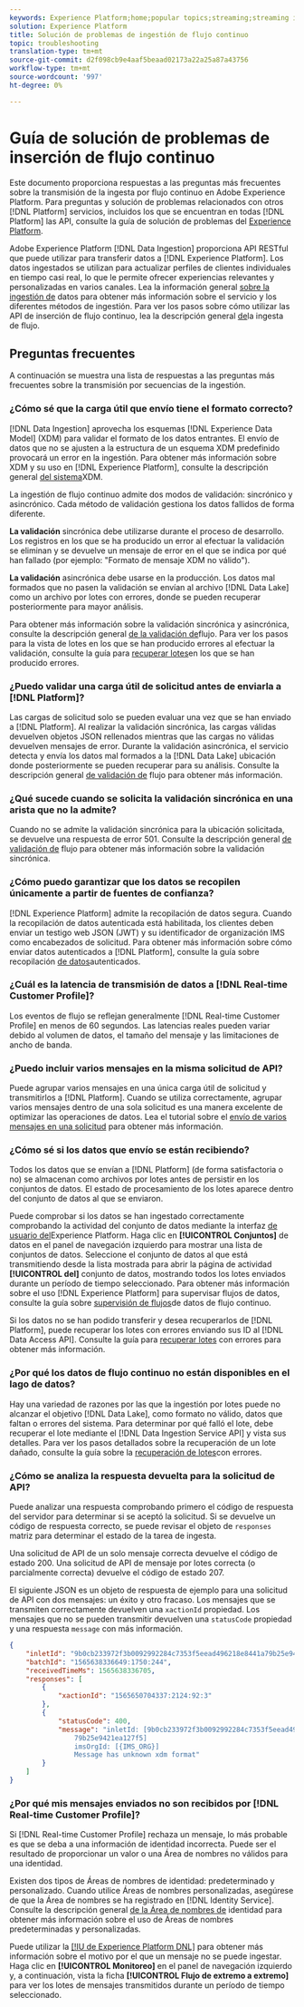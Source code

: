 ```yaml
---
keywords: Experience Platform;home;popular topics;streaming;streaming ingestion;troubleshooting;streaming ingestion troubleshooting;streaming ingestion faq;faq;
solution: Experience Platform
title: Solución de problemas de ingestión de flujo continuo
topic: troubleshooting
translation-type: tm+mt
source-git-commit: d2f098cb9e4aaf5beaad02173a22a25a87a43756
workflow-type: tm+mt
source-wordcount: '997'
ht-degree: 0%

---
```



# Guía de solución de problemas de inserción de flujo continuo

Este documento proporciona respuestas a las preguntas más frecuentes sobre la transmisión de la ingesta por flujo continuo en Adobe Experience Platform. Para preguntas y solución de problemas relacionados con otros [!DNL Platform] servicios, incluidos los que se encuentran en todas [!DNL Platform] las API, consulte la guía de solución de problemas del [Experience Platform](../../landing/troubleshooting.md).

Adobe Experience Platform [!DNL Data Ingestion] proporciona API RESTful que puede utilizar para transferir datos a [!DNL Experience Platform]. Los datos ingestados se utilizan para actualizar perfiles de clientes individuales en tiempo casi real, lo que le permite ofrecer experiencias relevantes y personalizadas en varios canales. Lea la información general [sobre la ingestión de](../home.md) datos para obtener más información sobre el servicio y los diferentes métodos de ingestión. Para ver los pasos sobre cómo utilizar las API de inserción de flujo continuo, lea la descripción general [de](../streaming-ingestion/overview.md)la ingesta de flujo.

## Preguntas frecuentes

A continuación se muestra una lista de respuestas a las preguntas más frecuentes sobre la transmisión por secuencias de la ingestión.

### ¿Cómo sé que la carga útil que envío tiene el formato correcto?

[!DNL Data Ingestion] aprovecha los esquemas [!DNL Experience Data Model] (XDM) para validar el formato de los datos entrantes. El envío de datos que no se ajusten a la estructura de un esquema XDM predefinido provocará un error en la ingestión. Para obtener más información sobre XDM y su uso en [!DNL Experience Platform], consulte la descripción general [del sistema](../../xdm/home.md)XDM.

La ingestión de flujo continuo admite dos modos de validación: sincrónico y asincrónico. Cada método de validación gestiona los datos fallidos de forma diferente.

**La validación** sincrónica debe utilizarse durante el proceso de desarrollo. Los registros en los que se ha producido un error al efectuar la validación se eliminan y se devuelve un mensaje de error en el que se indica por qué han fallado (por ejemplo: &quot;Formato de mensaje XDM no válido&quot;).

**La validación** asincrónica debe usarse en la producción. Los datos mal formados que no pasen la validación se envían al archivo [!DNL Data Lake] como un archivo por lotes con errores, donde se pueden recuperar posteriormente para mayor análisis.

Para obtener más información sobre la validación sincrónica y asincrónica, consulte la descripción general [de la validación de](../quality/streaming-validation.md)flujo. Para ver los pasos para la vista de lotes en los que se han producido errores al efectuar la validación, consulte la guía para [recuperar lotes](../quality/retrieve-failed-batches.md)en los que se han producido errores.

### ¿Puedo validar una carga útil de solicitud antes de enviarla a [!DNL Platform]?

Las cargas de solicitud solo se pueden evaluar una vez que se han enviado a [!DNL Platform]. Al realizar la validación sincrónica, las cargas válidas devuelven objetos JSON rellenados mientras que las cargas no válidas devuelven mensajes de error. Durante la validación asincrónica, el servicio detecta y envía los datos mal formados a la [!DNL Data Lake] ubicación donde posteriormente se pueden recuperar para su análisis. Consulte la descripción general [de validación de](../quality/streaming-validation.md) flujo para obtener más información.

### ¿Qué sucede cuando se solicita la validación sincrónica en una arista que no la admite?

Cuando no se admite la validación sincrónica para la ubicación solicitada, se devuelve una respuesta de error 501. Consulte la descripción general [de validación de](../quality/streaming-validation.md) flujo para obtener más información sobre la validación sincrónica.

### ¿Cómo puedo garantizar que los datos se recopilen únicamente a partir de fuentes de confianza?

[!DNL Experience Platform] admite la recopilación de datos segura. Cuando la recopilación de datos autenticada está habilitada, los clientes deben enviar un testigo web JSON (JWT) y su identificador de organización IMS como encabezados de solicitud. Para obtener más información sobre cómo enviar datos autenticados a [!DNL Platform], consulte la guía sobre recopilación [de datos](../tutorials/create-authenticated-streaming-connection.md)autenticados.

### ¿Cuál es la latencia de transmisión de datos a [!DNL Real-time Customer Profile]?

Los eventos de flujo se reflejan generalmente [!DNL Real-time Customer Profile] en menos de 60 segundos. Las latencias reales pueden variar debido al volumen de datos, el tamaño del mensaje y las limitaciones de ancho de banda.

### ¿Puedo incluir varios mensajes en la misma solicitud de API?

Puede agrupar varios mensajes en una única carga útil de solicitud y transmitirlos a [!DNL Platform]. Cuando se utiliza correctamente, agrupar varios mensajes dentro de una sola solicitud es una manera excelente de optimizar las operaciones de datos. Lea el tutorial sobre el [envío de varios mensajes en una solicitud](../tutorials/streaming-multiple-messages.md) para obtener más información.

### ¿Cómo sé si los datos que envío se están recibiendo?

Todos los datos que se envían a [!DNL Platform] (de forma satisfactoria o no) se almacenan como archivos por lotes antes de persistir en los conjuntos de datos. El estado de procesamiento de los lotes aparece dentro del conjunto de datos al que se enviaron.

Puede comprobar si los datos se han ingestado correctamente comprobando la actividad del conjunto de datos mediante la interfaz [de usuario del](https://platform.adobe.com)Experience Platform. Haga clic en **[!UICONTROL Conjuntos]** de datos en el panel de navegación izquierdo para mostrar una lista de conjuntos de datos. Seleccione el conjunto de datos al que está transmitiendo desde la lista mostrada para abrir la página de actividad **[!UICONTROL del]** conjunto de datos, mostrando todos los lotes enviados durante un período de tiempo seleccionado. Para obtener más información sobre el uso [!DNL Experience Platform] para supervisar flujos de datos, consulte la guía sobre [supervisión de flujos](../quality/monitor-data-flows.md)de datos de flujo continuo.

Si los datos no se han podido transferir y desea recuperarlos de [!DNL Platform], puede recuperar los lotes con errores enviando sus ID al [!DNL Data Access API]. Consulte la guía para [recuperar lotes](../quality/retrieve-failed-batches.md) con errores para obtener más información.

### ¿Por qué los datos de flujo continuo no están disponibles en el lago de datos?

Hay una variedad de razones por las que la ingestión por lotes puede no alcanzar el objetivo [!DNL Data Lake], como formato no válido, datos que faltan o errores del sistema. Para determinar por qué falló el lote, debe recuperar el lote mediante el [!DNL Data Ingestion Service API] y vista sus detalles. Para ver los pasos detallados sobre la recuperación de un lote dañado, consulte la guía sobre la [recuperación de lotes](../quality/retrieve-failed-batches.md)con errores.

### ¿Cómo se analiza la respuesta devuelta para la solicitud de API?

Puede analizar una respuesta comprobando primero el código de respuesta del servidor para determinar si se aceptó la solicitud. Si se devuelve un código de respuesta correcto, se puede revisar el objeto de `responses` matriz para determinar el estado de la tarea de ingesta.

Una solicitud de API de un solo mensaje correcta devuelve el código de estado 200. Una solicitud de API de mensaje por lotes correcta (o parcialmente correcta) devuelve el código de estado 207.

El siguiente JSON es un objeto de respuesta de ejemplo para una solicitud de API con dos mensajes: un éxito y otro fracaso. Los mensajes que se transmiten correctamente devuelven una `xactionId` propiedad. Los mensajes que no se pueden transmitir devuelven una `statusCode` propiedad y una respuesta `message` con más información.

```JSON
{
    "inletId": "9b0cb233972f3b0092992284c7353f5eead496218e8441a79b25e9421ea127f5",
    "batchId": "1565638336649:1750:244",
    "receivedTimeMs": 1565638336705,
    "responses": [
        {
            "xactionId": "1565650704337:2124:92:3"
        },
        {
            "statusCode": 400,
            "message": "inletId: [9b0cb233972f3b0092992284c7353f5eead496218e8441a
                79b25e9421ea127f5] 
                imsOrgId: [{IMS_ORG}] 
                Message has unknown xdm format"
        }
    ]
}
```

### ¿Por qué mis mensajes enviados no son recibidos por [!DNL Real-time Customer Profile]?

Si [!DNL Real-time Customer Profile] rechaza un mensaje, lo más probable es que se deba a una información de identidad incorrecta. Puede ser el resultado de proporcionar un valor o una Área de nombres no válidos para una identidad.

Existen dos tipos de Áreas de nombres de identidad: predeterminado y personalizado. Cuando utilice Áreas de nombres personalizadas, asegúrese de que la Área de nombres se ha registrado en [!DNL Identity Service]. Consulte la descripción general [de la Área de nombres de](../../identity-service/namespaces.md) identidad para obtener más información sobre el uso de Áreas de nombres predeterminadas y personalizadas.

Puede utilizar la [[!IU de Experience Platform DNL]](https://platform.adobe.com) para obtener más información sobre el motivo por el que un mensaje no se puede ingestar. Haga clic en **[!UICONTROL Monitoreo]** en el panel de navegación izquierdo y, a continuación, vista la ficha **[!UICONTROL Flujo de extremo a extremo]** para ver los lotes de mensajes transmitidos durante un período de tiempo seleccionado.
